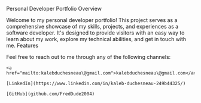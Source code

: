  Personal Developer Portfolio
Overview

Welcome to my personal developer portfolio! This project serves as a comprehensive showcase of my skills, projects, and experiences as a software developer. It's designed to provide visitors with an easy way to learn about my work, explore my technical abilities, and get in touch with me.
Features


Feel free to reach out to me through any of the following channels:

    <a href="mailto:kalebduchesneau\@gmail.com">kalebduchesneau\@gmail.com</a>

    [LinkedIn](https://www.linkedin.com/in/kaleb-duchesneau-249b44325/)

    [GitHub](github.com/FredDude2004)


